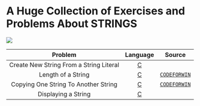 # A Huge Collection of Exercises and Problems About STRINGS

<img src = "https://developers.redhat.com/blog/wp-content/uploads/2019/08/C-strings-allie-smith-unsplash.jpg">


|  Problem     |  Language     |  Source    |
| :------------------------------------------------: | :---: |:---:  |
| Create New String From a String Literal  | [C](https://github.com/fatihcinar1/strings-exercises/blob/master/Solutions/Create%20New%20String%20From%20a%20String%20Literal/create-new-string-from-a-string-literal.c)     |   |
| Length of a String  | [C](https://github.com/fatihcinar1/strings-exercises/blob/master/Solutions/Length%20of%20a%20String/length-of-a-string.c)     | [`CODEFORWIN`](https://codeforwin.org/2015/04/c-program-to-calculate-length-of-string.html) |
| Copying One String To Another String  | [C](https://github.com/fatihcinar1/strings-exercises/blob/master/Solutions/Copying%20One%20String%20To%20Another%20String/copying-one-string-to-another-string.c)     | [`CODEFORWIN`](https://codeforwin.org/2015/11/c-program-to-copy-one-string-to-another.html) |
| Displaying a String  | [C](https://github.com/fatihcinar1/strings-exercises/blob/master/Solutions/Displaying%20a%20String/displaying-a-string.c)     |   |
